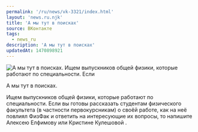```yaml
---
permalink: '/ru/news/vk-3321/index.html'
layout: 'news.ru.njk'
title: 'А мы тут в поисках'
source: ВКонтакте
tags:
  - news_ru
description: 'А мы тут в поисках'
updatedAt: 1470898921
---
```

![А мы тут в поисках. Ищем выпускников общей физики, которые работают по специальности. Если](https://sun9-74.userapi.com/impf/c626119/v626119195/20ae6/_BeqqkoArss.jpg?size=1280x803&quality=96&sign=86a74025a632d9962f3d740508a4ea57&c_uniq_tag=AO6yW-ki3ELlUSHEFdv-TXzbKE5xL_u-7vh144g86L8&type=album)

А мы тут в поисках.

Ищем выпускников общей физики, которые работают по специальности. Если вы готовы рассказать студентам физического факультета (в частности первокурсникам) о своёй работе, как на неё повлиял ФизФак и ответить на интересующие их вопросы, то напишите Алексею Елфимову или Кристине Кулешовой .
